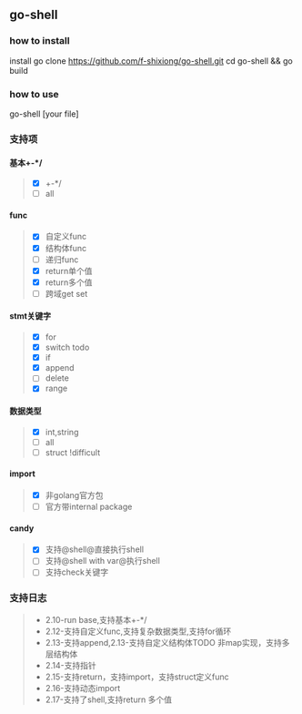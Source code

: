 ## go-shell
### how to install
install go
clone https://github.com/f-shixiong/go-shell.git
cd go-shell && go build
### how to use
go-shell [your file]

### 支持项
#### 基本+-*/
> - [x] +-*/
> - [ ] all
#### func
> - [x] 自定义func
> - [x] 结构体func
> - [ ] 递归func
> - [x] return单个值
> - [x] return多个值
> - [ ] 跨域get set
#### stmt关键字
> - [x] for
> - [x] switch todo
> - [x] if
> - [x] append
> - [ ] delete
> - [x] range
#### 数据类型
> - [x] int,string
> - [ ] all
> - [ ] struct !difficult
#### import
> - [x] 非golang官方包
> - [ ] 官方带internal package

#### candy
> - [x] 支持@shell@直接执行shell
> - [ ] 支持@shell with var@执行shell
> - [ ] 支持check关键字

### 支持日志
> - 2.10-run base,支持基本+-*/
> - 2.12-支持自定义func,支持复杂数据类型,支持for循环
> - 2.13-支持append,2.13-支持自定义结构体TODO 非map实现，支持多层结构体
> - 2.14-支持指针
> - 2.15-支持return，支持import，支持struct定义func
> - 2.16-支持动态import
> - 2.17-支持了shell,支持return 多个值
